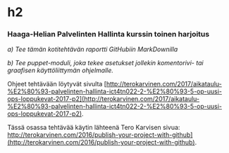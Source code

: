 # h2
### Haaga-Helian Palvelinten Hallinta kurssin toinen harjoitus

_a) Tee tämän kotitehtävän raportti GitHubiin MarkDownilla_

_b) Tee puppet-moduli, joka tekee asetukset jollekin komentorivi- tai graafisen käyttöliittymän ohjelmalle._

Ohjeet tehtävään löytyvät sivulta [http://terokarvinen.com/2017/aikataulu-%E2%80%93-palvelinten-hallinta-ict4tn022-2-%E2%80%93-5-op-uusi-ops-loppukevat-2017-p2](http://terokarvinen.com/2017/aikataulu-%E2%80%93-palvelinten-hallinta-ict4tn022-2-%E2%80%93-5-op-uusi-ops-loppukevat-2017-p2).





Tässä osassa tehtävää käytin lähteenä Tero Karvisen sivua: http://terokarvinen.com/2016/publish-your-project-with-github](http://terokarvinen.com/2016/publish-your-project-with-github).

